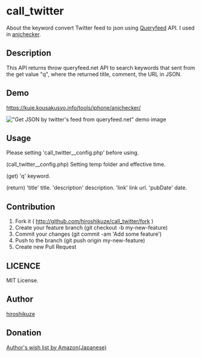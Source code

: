 # call_twitter

About the keyword convert Twitter feed to json using [Queryfeed](https://queryfeed.net/ "Queryfeed") API.
I used in [anichecker](https://kuje.kousakusyo.info/tools/anichecker/ "anichecker").

## Description

This API returns throw queryfeed.net API to search keywords that sent from the get value "q", where the returned title, comment, the URL in JSON.

## Demo

<https://kuje.kousakusyo.info/tools/iphone/anichecker/>

!["Get JSON by twitter's feed from queryfeed.net" demo image](https://kuje.kousakusyo.info/tools/anichecker/images/github/20190202anichecker_review_preparation_twitter.jpg)

## Usage

Please setting 'call_twitter__config.php' before using.

(call_twitter__config.php)
Setting temp folder and effective time.

(get)
'q' keyword.

(return)
'title' title.
'description' description.
'link' link url.
'pubDate' date.

## Contribution

1. Fork it ( http://github.com/hiroshikuze/call_twitter/fork )
2. Create your feature branch (git checkout -b my-new-feature)
3. Commit your changes (git commit -am 'Add some feature')
4. Push to the branch (git push origin my-new-feature)
5. Create new Pull Request

## LICENCE

MIT License.

## Author

[hiroshikuze](https://github.com/hiroshikuze)

## Donation

[Author's wish list by Amazon(Japanese)](https://www.amazon.jp/hz/wishlist/ls/5BAWD0LZ89V9?ref_=wl_share)
